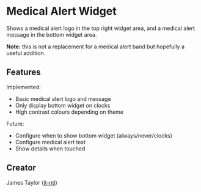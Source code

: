 # Medical Alert Widget

Shows a medical alert logo in the top right widget area, and a medical alert message in the bottom widget area.

**Note:** this is not a replacement for a medical alert band but hopefully a useful addition.

## Features

Implemented:

- Basic medical alert logo and message
- Only display bottom widget on clocks
- High contrast colours depending on theme

Future:

- Configure when to show bottom widget (always/never/clocks)
- Configure medical alert text
- Show details when touched

## Creator

James Taylor ([jt-nti](https://github.com/jt-nti))
